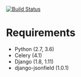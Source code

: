 [![Build Status](https://travis-ci.org/beproud/bpnotify.svg?branch=master)](https://travis-ci.org/beproud/bpnotify)

# Requirements

* Python (2.7, 3.6)
* Celery (4.1)
* Django (1.8, 1.11)
* django-jsonfield (1.0.1)

